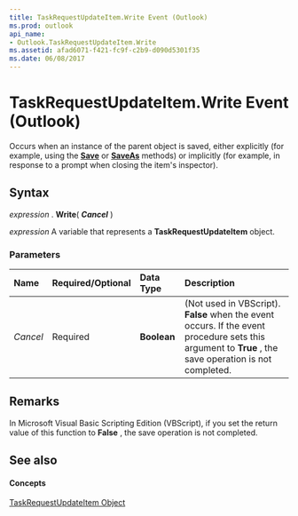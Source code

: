 ```yaml
---
title: TaskRequestUpdateItem.Write Event (Outlook)
ms.prod: outlook
api_name:
- Outlook.TaskRequestUpdateItem.Write
ms.assetid: afad6071-f421-fc9f-c2b9-d090d5301f35
ms.date: 06/08/2017
---
```



# TaskRequestUpdateItem.Write Event (Outlook)

Occurs when an instance of the parent object is saved, either explicitly (for example, using the **[Save](taskrequestupdateitem-save-method-outlook.md)** or **[SaveAs](taskrequestupdateitem-saveas-method-outlook.md)** methods) or implicitly (for example, in response to a prompt when closing the item's inspector).


## Syntax

 _expression_ . **Write**( **_Cancel_** )

 _expression_ A variable that represents a **TaskRequestUpdateItem** object.


### Parameters



|**Name**|**Required/Optional**|**Data Type**|**Description**|
|:-----|:-----|:-----|:-----|
| _Cancel_|Required| **Boolean**| (Not used in VBScript). **False** when the event occurs. If the event procedure sets this argument to **True** , the save operation is not completed.|

## Remarks

In Microsoft Visual Basic Scripting Edition (VBScript), if you set the return value of this function to **False** , the save operation is not completed.


## See also


#### Concepts


[TaskRequestUpdateItem Object](taskrequestupdateitem-object-outlook.md)

